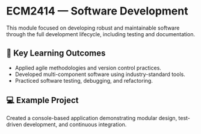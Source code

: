 # ECM2414 — Software Development

This module focused on developing robust and maintainable software through the full development lifecycle, including testing and documentation.

## 🧠 Key Learning Outcomes
- Applied agile methodologies and version control practices.
- Developed multi-component software using industry-standard tools.
- Practiced software testing, debugging, and refactoring.

## 💻 Example Project
Created a console-based application demonstrating modular design, test-driven development, and continuous integration.
